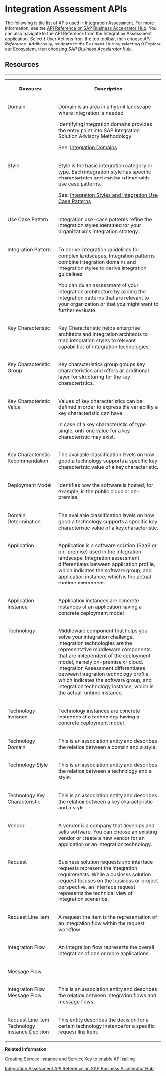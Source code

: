 <!-- loio47847b519d0849a4b9f91f60690d55b1 -->

<link rel="stylesheet" type="text/css" href="../css/sap-icons.css"/>

# Integration Assessment APIs

The following is the list of APIs used in Integration Assessment. For more information, see the [API Reference on SAP Business Accelerator Hub](https://hub.sap.com/package/SAPIntegrationAssessment/overview). You can also navigate to the API Reference from the Integration Assessment application. Select <span class="SAP-icons-V5"></span> User Actions from the top toolbar, then choose *API Reference*. Additionally, navigate to the Business Hub by selecting <span class="SAP-icons-V5"></span> Explore our Ecosystem, then choosing *SAP Business Accelerator Hub*.



<a name="loio47847b519d0849a4b9f91f60690d55b1__section_uvw_dlf_t4b"/>

## Resources

****


<table>
<tr>
<th valign="top">

Resource

</th>
<th valign="top">

Description

</th>
</tr>
<tr>
<td valign="top">

Domain

</td>
<td valign="top">

Domain is an area in a hybrid landscape where integration is needed.

Identifying integration domains provides the entry point into SAP Integration Solution Advisory Methodology.

See: [Integration Domains](integration-domains-e8360d2.md)

</td>
</tr>
<tr>
<td valign="top">

Style

</td>
<td valign="top">

Style is the basic integration category or type. Each integration style has specific characteristics and can be refined with use case patterns.

See: [Integration Styles and Integration Use Case Patterns](integration-styles-and-integration-use-case-patterns-770909d.md)

</td>
</tr>
<tr>
<td valign="top">

Use Case Pattern

</td>
<td valign="top">

Integration use-case patterns refine the integration styles identified for your organization's integration strategy.

</td>
</tr>
<tr>
<td valign="top">

Integration Pattern

</td>
<td valign="top">

To derive integration guidelines for complex landscapes, Integration patterns combine integration domains and integration styles to derive integration guidelines.

You can do an assessment of your integration architecture by adding the integration patterns that are relevant to your organization or that you might want to further evaluate.

</td>
</tr>
<tr>
<td valign="top">

Key Characteristic

</td>
<td valign="top">

Key Characteristic helps enterprise architects and integration architects to map integration styles to relevant capabilities of integration technologies.

</td>
</tr>
<tr>
<td valign="top">

Key Characteristic Group

</td>
<td valign="top">

Key characteristics group groups key characteristics and offers an additional layer for structuring for the key characteristics.

</td>
</tr>
<tr>
<td valign="top">

Key Characteristic Value

</td>
<td valign="top">

Values of key characteristics can be defined in order to express the variability a key characteristic can have.

In case of a key characteristic of type single, only one value for a key characteristic may exist.

</td>
</tr>
<tr>
<td valign="top">

Key Characteristic Recommendation

</td>
<td valign="top">

The available classification levels on how good a technology supports a specific key characteristic value of a key characteristic.

</td>
</tr>
<tr>
<td valign="top">

Deployment Model

</td>
<td valign="top">

Identifies how the software is hosted, for example, in the public cloud or on-premise.

</td>
</tr>
<tr>
<td valign="top">

Domain Determination

</td>
<td valign="top">

The available classification levels on how good a technology supports a specific key characteristic value of a key characteristic.

</td>
</tr>
<tr>
<td valign="top">

Application

</td>
<td valign="top">

Application is a software solution \(SaaS or on-premise\) used in the integration landscape. Integration assessment differentiates between application profile, which indicates the software group, and application instance, which is the actual runtime component.

</td>
</tr>
<tr>
<td valign="top">

Application Instance

</td>
<td valign="top">

Application instances are concrete instances of an application having a concrete deployment model.

</td>
</tr>
<tr>
<td valign="top">

Technology

</td>
<td valign="top">

Middleware component that helps you solve your integration challenge. Integration technologies are the representative middleware components that are independent of the deployment model, namely on-premise or cloud. Integration Assessment differentiates between integration technology profile, which indicates the software group, and integration technology instance, which is the actual runtime instance.

</td>
</tr>
<tr>
<td valign="top">

Technology Instance

</td>
<td valign="top">

Technology instances are concrete instances of a technology having a concrete deployment model.

</td>
</tr>
<tr>
<td valign="top">

Technology Domain

</td>
<td valign="top">

This is an association entity and describes the relation between a domain and a style.

</td>
</tr>
<tr>
<td valign="top">

Technology Style

</td>
<td valign="top">

This is an association entity and describes the relation between a technology and a style.

</td>
</tr>
<tr>
<td valign="top">

Technology Key Characteristic

</td>
<td valign="top">

This is an association entity and describes the relation between a key characteristic and a style.

</td>
</tr>
<tr>
<td valign="top">

Vendor

</td>
<td valign="top">

A vendor is a company that develops and sells software. You can choose an existing vendor or create a new vendor for an application or an integration technology.

</td>
</tr>
<tr>
<td valign="top">

Request

</td>
<td valign="top">

Business solution requests and interface requests represent the integration requirements. While a business solution request focuses on the business or project perspective, an interface request represents the technical view of integration scenarios.

</td>
</tr>
<tr>
<td valign="top">

Request Line Item

</td>
<td valign="top">

A request line item is the representation of an integration flow within the request workflow.

</td>
</tr>
<tr>
<td valign="top">

Integration Flow

</td>
<td valign="top">

An integration flow represents the overall integration of one or more applications.

</td>
</tr>
<tr>
<td valign="top">

Message Flow

</td>
<td valign="top">

 

</td>
</tr>
<tr>
<td valign="top">

Integration Flow Message Flow

</td>
<td valign="top">

This is an association entity and describes the relation between integration flows and message flows.

</td>
</tr>
<tr>
<td valign="top">

Request Line Item Technology Instance Decision

</td>
<td valign="top">

This entity describes the decision for a certain technology instance for a specific request line item.

</td>
</tr>
</table>

**Related Information**  


[Creating Service Instance and Service Key to enable API calling](creating-service-instance-and-service-key-to-enable-api-calling-749897f.md "")

[Integration Assessment API Reference on SAP Business Accelerator Hub](https://hub.sap.com/package/SAPIntegrationAssessment/overview)

